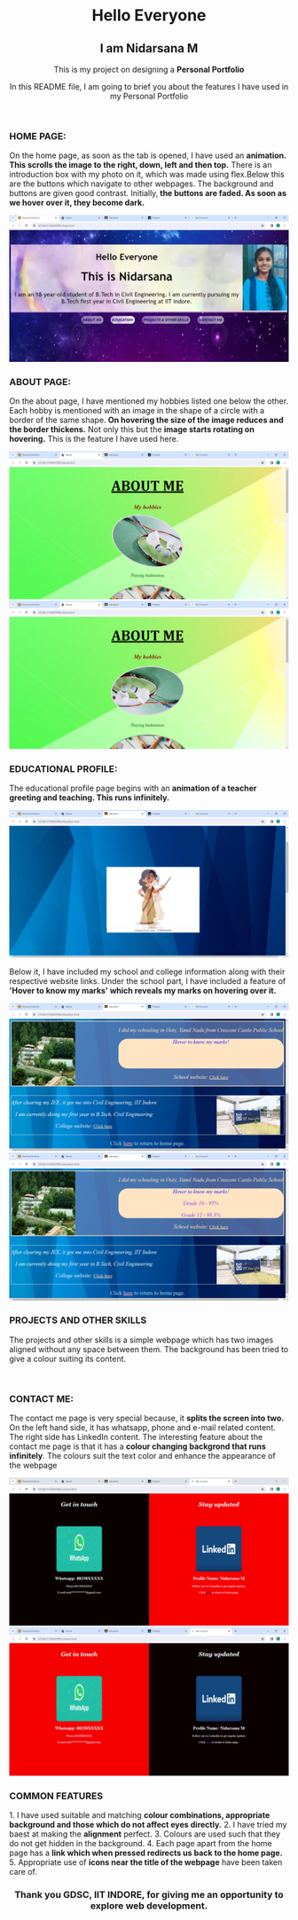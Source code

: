 <h1 align="center"> Hello Everyone </h1>
<h2 align="center"> I am Nidarsana M </h2>
<p align="center"> This is my project on designing a <b>Personal Portfolio</b> </p>
<p align="center"> In this README file, I am going to brief you about the features I have used in my Personal Portfolio </p>
<br>
<h3>HOME PAGE:</h3>
<p>On the home page, as soon as the tab is opened, I have used an <b>animation. This scrolls the image to the right, down, left and then top.</b> There is an introduction box with my photo on it, which was made using flex.Below this are the buttons which navigate to other webpages. The background and buttons are given good contrast. Initially,<b> the buttons are faded. As soon as we hover over it, they become dark.</b></p>
<img src="/PHOTOS/HOME.png">
<br>
<h3>ABOUT PAGE:</h3>
<p>On the about page, I have mentioned my hobbies listed one below the other. Each hobby is mentioned with an image in the shape of a circle with a border of the same shape. <b>On hovering the size of the image reduces and the border thickens.</b> Not only this but the <b>image starts rotating on hovering.</b> This is the feature I have used here.</p>
  <img src="/PHOTOS/ABOUT1.png">
<img src="/PHOTOS/ABOUT2.png">
<br>
<h3>EDUCATIONAL PROFILE:</h3>
<p>The educational profile page begins with an <b>animation of a teacher greeting and teaching. This runs infinitely.</b></p>
<img src="/PHOTOS/EDUCATION.png">
<p>Below it, I have included my school and college information along with their respective website links. Under the school part, I have included a feature of <b>'Hover to know my marks' which reveals my marks on hovering over it.</b></p>
<img src="/PHOTOS/EDUCATION1.png">
<img src="/PHOTOS/EDUCATION2.png">
<br>
<h3>PROJECTS AND OTHER SKILLS</h3>
<p>The projects and other skills is a simple webpage which has two images aligned without any space between them. The background has been tried to give a colour suiting its content.</p>
<br>
<h3>CONTACT ME:</h3>
<p>The contact me page is very special because, it <b>splits the screen into two.</b> On the left hand side, it has whatsapp, phone and e-mail related content. The right side has LinkedIn content. The interesting feature about the contact me page is that it has a <b>colour changing backgrond that runs infinitely</b>. The colours suit the text color and enhance the appearance of the webpage</p>
<img src="/PHOTOS/CONTACT1.png">
<img src="/PHOTOS/CONTACT2.png">
<br>
<h3>COMMON FEATURES</h3>
1. I have used suitable and matching <b>colour combinations, appropriate background and those which do not affect eyes directly.</b>
2. I have tried my baest at making the <b>alignment</b> perfect.
3. Colours are used such that they do not get hidden in the background.
4. Each page apart from the home page has a <b>link which when pressed redirects us back to the home page.</b>
5. Appropriate use of <b>icons near the title of the webpage</b> have been taken care of.
<br>
<h3 align="center">Thank you <b> GDSC, IIT INDORE</b>, for giving me an opportunity to explore web development.</h3>
